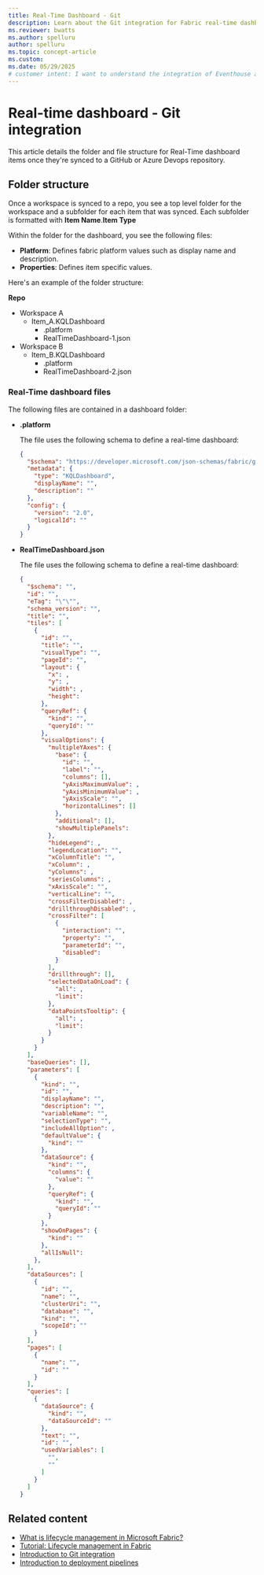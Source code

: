 ```yaml
---
title: Real-Time Dashboard - Git
description: Learn about the Git integration for Fabric real-time dashboards. 
ms.reviewer: bwatts
ms.author: spelluru
author: spelluru
ms.topic: concept-article
ms.custom:
ms.date: 05/29/2025
# customer intent: I want to understand the integration of Eventhouse and KQL database with Microsoft Fabric's deployment pipelines and git, and how to configure and manage them in the ALM system.
---
```


# Real-time dashboard - Git integration
This article details the folder and file structure for Real-Time dashboard items once they're synced to a GitHub or Azure Devops repository.

## Folder structure
Once a workspace is synced to a repo, you see a top level folder for the workspace and a subfolder for each item that was synced. Each subfolder is formatted with **Item Name**.**Item Type**

Within the folder for the dashboard, you see the following files:

- **Platform**: Defines fabric platform values such as display name and description.
- **Properties**: Defines item specific values.

Here's an example of the folder structure:

**Repo**

* Workspace A
  * Item_A.KQLDashboard
    * .platform
    * RealTimeDashboard-1.json
* Workspace B
  * Item_B.KQLDashboard
    * .platform
    * RealTimeDashboard-2.json


### Real-Time dashboard files

The following files are contained in a dashboard folder:

- **.platform**

    The file uses the following schema to define a real-time dashboard:

    ```json
    {
      "$schema": "https://developer.microsoft.com/json-schemas/fabric/gitIntegration/platformProperties/2.0.0/schema.json",
      "metadata": {
        "type": "KQLDashboard",
        "displayName": "",
        "description": ""
      },
      "config": {
        "version": "2.0",
        "logicalId": ""
      }
    }
    ```

- **RealTimeDashboard.json**

    The file uses the following schema to define a real-time dashboard:
    
    ```json
    {
      "$schema": "",
      "id": "",
      "eTag": "\"\"",
      "schema_version": "",
      "title": "",
      "tiles": [
        {
          "id": "",
          "title": "",
          "visualType": "",
          "pageId": "",
          "layout": {
            "x": ,
            "y": ,
            "width": ,
            "height":
          },
          "queryRef": {
            "kind": "",
            "queryId": ""
          },
          "visualOptions": {
            "multipleYAxes": {
              "base": {
                "id": "",
                "label": "",
                "columns": [],
                "yAxisMaximumValue": ,
                "yAxisMinimumValue": ,
                "yAxisScale": "",
                "horizontalLines": []
              },
              "additional": [],
              "showMultiplePanels":
            },
            "hideLegend": ,
            "legendLocation": "",
            "xColumnTitle": "",
            "xColumn": ,
            "yColumns": ,
            "seriesColumns": ,
            "xAxisScale": "",
            "verticalLine": "",
            "crossFilterDisabled": ,
            "drillthroughDisabled": ,
            "crossFilter": [
              {
                "interaction": "",
                "property": "",
                "parameterId": "",
                "disabled":
              }
            ],
            "drillthrough": [],
            "selectedDataOnLoad": {
              "all": ,
              "limit":
            },
            "dataPointsTooltip": {
              "all": ,
              "limit":
            }
          }
        }
      ],
      "baseQueries": [],
      "parameters": [
        {
          "kind": "",
          "id": "",
          "displayName": "",
          "description": "",
          "variableName": "",
          "selectionType": "",
          "includeAllOption": ,
          "defaultValue": {
            "kind": ""
          },
          "dataSource": {
            "kind": "",
            "columns": {
              "value": ""
            },
            "queryRef": {
              "kind": "",
              "queryId": ""
            }
          },
          "showOnPages": {
            "kind": ""
          },
          "allIsNull":
        },
      ],
      "dataSources": [
        {
          "id": "",
          "name": "",
          "clusterUri": "",
          "database": "",
          "kind": "",
          "scopeId": ""
        }
      ],
      "pages": [
        {
          "name": "",
          "id": ""
        }
      ],
      "queries": [
        {
          "dataSource": {
            "kind": "",
            "dataSourceId": ""
          },
          "text": "",
          "id": "",
          "usedVariables": [
            "",
            ""
          ]
        }
      ]
    }
    ```

## Related content

- [What is lifecycle management in Microsoft Fabric?](../cicd/cicd-overview.md)
- [Tutorial: Lifecycle management in Fabric](../cicd/cicd-tutorial.md)
- [Introduction to Git integration](../cicd/git-integration/intro-to-git-integration.md)
- [Introduction to deployment pipelines](../cicd/deployment-pipelines/intro-to-deployment-pipelines.md)